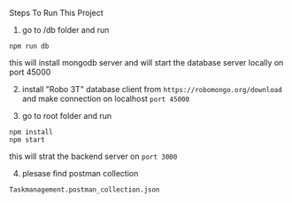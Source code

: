 Steps To Run This Project

1. go to /db folder and run 
```
npm run db
```
   this will install mongodb server and will start the database server locally on port 45000

2. install "Robo 3T" database client from `https://robomongo.org/download` and make connection on localhost `port 45000`

3. go to root folder and run 
```
npm install 
npm start
```
this will strat the backend server on `port 3000`


4. plesase find postman collection 
```
Taskmanagement.postman_collection.json 
```


